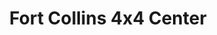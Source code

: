 ---
title: "Fort Collins 4x4 Center"
url: /fort-collins/fort-collins-4x4-center/
shop: Autowerkstatt
---